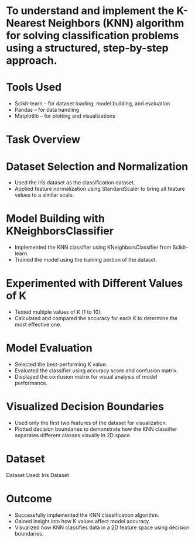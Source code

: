 # To understand and implement the K-Nearest Neighbors (KNN) algorithm for solving classification problems using a structured, step-by-step approach.

# Tools Used

* Scikit-learn – for dataset loading, model building, and evaluation
* Pandas – for data handling
* Matplotlib – for plotting and visualizations

# Task Overview

# Dataset Selection and Normalization
  * Used the Iris dataset as the classification dataset.
  * Applied feature normalization using StandardScaler to bring all feature values to a similar scale.
# Model Building with KNeighborsClassifier
  * Implemented the KNN classifier using KNeighborsClassifier from Scikit-learn.
  * Trained the model using the training portion of the dataset.
# Experimented with Different Values of K
  * Tested multiple values of K (1 to 10).
  * Calculated and compared the accuracy for each K to determine the most effective one.
# Model Evaluation
  * Selected the best-performing K value.
  * Evaluated the classifier using accuracy score and confusion matrix. 
  * Displayed the confusion matrix for visual analysis of model performance.
# Visualized Decision Boundaries
  * Used only the first two features of the dataset for visualization.
  * Plotted decision boundaries to demonstrate how the KNN classifier separates different classes visually in 2D space.

# Dataset
Dataset Used: Iris Dataset

# Outcome
* Successfully implemented the KNN classification algorithm.
* Gained insight into how K values affect model accuracy.
* Visualized how KNN classifies data in a 2D feature space using decision boundaries.
